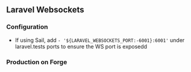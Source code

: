## Laravel Websockets

### Configuration
- If using Sail, add `- '${LARAVEL_WEBSOCKETS_PORT:-6001}:6001'` under laravel.tests ports to ensure the WS port is exposedd

### Production on Forge